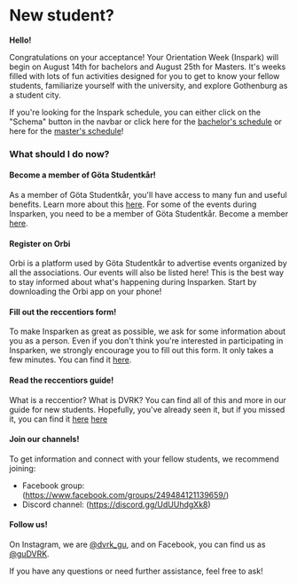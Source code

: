 # New student? 


**Hello!**

Congratulations on your acceptance! Your Orientation Week (Inspark) will begin on August 14th for bachelors and August 25th for Masters. It's weeks filled with lots of fun activities designed for you to get to know your fellow students, familiarize yourself with the university, and explore Gothenburg as a student city.

If you're looking for the Inspark schedule, you can either click on the "Schema" button in the navbar or click here for the [bachelor's schedule](/committees/dvrk/schedule/bachelor) or here for the [master's schedule](/committees/dvrk/schedule/master)!

### What should I do now?

#### Become a member of Göta Studentkår!

As a member of Göta Studentkår, you'll have access to many fun and useful benefits. Learn more about this [here](). For some of the events during Insparken, you need to be a member of Göta Studentkår. Become a member [here](https://medlem.gotastudentkar.se/sv/).

#### Register on Orbi

Orbi is a platform used by Göta Studentkår to advertise events organized by all the associations. Our events will also be listed here! This is the best way to stay informed about what's happening during Insparken. Start by downloading the Orbi app on your phone!

#### Fill out the reccentiors form!

To make Insparken as great as possible, we ask for some information about you as a person. Even if you don't think you're interested in participating in Insparken, we strongly encourage you to fill out this form. It only takes a few minutes. You can find it [here](https://dvet.se/committees/dvrk/form).

#### Read the reccentiors guide!

What is a reccentior? What is DVRK? You can find all of this and more in our guide for new students. Hopefully, you've already seen it, but if you missed it, you can find it [here](https://dvet.se/committees/dvrk/bachelor) [here](https://dvet.se/committees/dvrk/master)

#### Join our channels!

To get information and connect with your fellow students, we recommend joining:
* Facebook group: (https://www.facebook.com/groups/249484121139659/)
* Discord channel: (https://discord.gg/UdUUhdgXk8)

#### Follow us!

On Instagram, we are [@dvrk_gu](https://www.instagram.com/dvrk_gu/), and on Facebook, you can find us as [@guDVRK](https://www.facebook.com/guDVRK).

If you have any questions or need further assistance, feel free to ask!

<style>

    </style>
